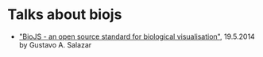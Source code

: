 Talks about biojs
=====


* ["BioJS - an open source standard for biological visualisation"](http://biojs.net/talks/talk_4ndr01d3/biojs_talk.html#landing-slide), 19.5.2014 by Gustavo A. Salazar 
